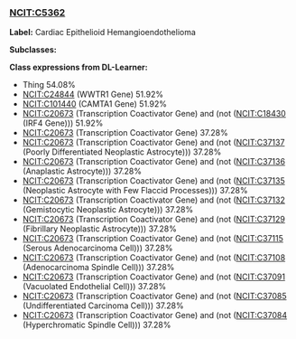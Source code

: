 
### [NCIT:C5362](http://purl.obolibrary.org/obo/NCIT_C5362)
**Label:** Cardiac Epithelioid Hemangioendothelioma

**Subclasses:** 

**Class expressions from DL-Learner:**

- Thing 54.08%
- [NCIT:C24844](http://purl.obolibrary.org/obo/NCIT_C24844) (WWTR1 Gene) 51.92%
- [NCIT:C101440](http://purl.obolibrary.org/obo/NCIT_C101440) (CAMTA1 Gene) 51.92%
- [NCIT:C20673](http://purl.obolibrary.org/obo/NCIT_C20673) (Transcription Coactivator Gene) and (not ([NCIT:C18430](http://purl.obolibrary.org/obo/NCIT_C18430) (IRF4 Gene))) 51.92%
- [NCIT:C20673](http://purl.obolibrary.org/obo/NCIT_C20673) (Transcription Coactivator Gene) 37.28%
- [NCIT:C20673](http://purl.obolibrary.org/obo/NCIT_C20673) (Transcription Coactivator Gene) and (not ([NCIT:C37137](http://purl.obolibrary.org/obo/NCIT_C37137) (Poorly Differentiated Neoplastic Astrocyte))) 37.28%
- [NCIT:C20673](http://purl.obolibrary.org/obo/NCIT_C20673) (Transcription Coactivator Gene) and (not ([NCIT:C37136](http://purl.obolibrary.org/obo/NCIT_C37136) (Anaplastic Astrocyte))) 37.28%
- [NCIT:C20673](http://purl.obolibrary.org/obo/NCIT_C20673) (Transcription Coactivator Gene) and (not ([NCIT:C37135](http://purl.obolibrary.org/obo/NCIT_C37135) (Neoplastic Astrocyte with Few Flaccid Processes))) 37.28%
- [NCIT:C20673](http://purl.obolibrary.org/obo/NCIT_C20673) (Transcription Coactivator Gene) and (not ([NCIT:C37132](http://purl.obolibrary.org/obo/NCIT_C37132) (Gemistocytic Neoplastic Astrocyte))) 37.28%
- [NCIT:C20673](http://purl.obolibrary.org/obo/NCIT_C20673) (Transcription Coactivator Gene) and (not ([NCIT:C37129](http://purl.obolibrary.org/obo/NCIT_C37129) (Fibrillary Neoplastic Astrocyte))) 37.28%
- [NCIT:C20673](http://purl.obolibrary.org/obo/NCIT_C20673) (Transcription Coactivator Gene) and (not ([NCIT:C37115](http://purl.obolibrary.org/obo/NCIT_C37115) (Serous Adenocarcinoma Cell))) 37.28%
- [NCIT:C20673](http://purl.obolibrary.org/obo/NCIT_C20673) (Transcription Coactivator Gene) and (not ([NCIT:C37108](http://purl.obolibrary.org/obo/NCIT_C37108) (Adenocarcinoma Spindle Cell))) 37.28%
- [NCIT:C20673](http://purl.obolibrary.org/obo/NCIT_C20673) (Transcription Coactivator Gene) and (not ([NCIT:C37091](http://purl.obolibrary.org/obo/NCIT_C37091) (Vacuolated Endothelial Cell))) 37.28%
- [NCIT:C20673](http://purl.obolibrary.org/obo/NCIT_C20673) (Transcription Coactivator Gene) and (not ([NCIT:C37085](http://purl.obolibrary.org/obo/NCIT_C37085) (Undifferentiated Carcinoma Cell))) 37.28%
- [NCIT:C20673](http://purl.obolibrary.org/obo/NCIT_C20673) (Transcription Coactivator Gene) and (not ([NCIT:C37084](http://purl.obolibrary.org/obo/NCIT_C37084) (Hyperchromatic Spindle Cell))) 37.28%


